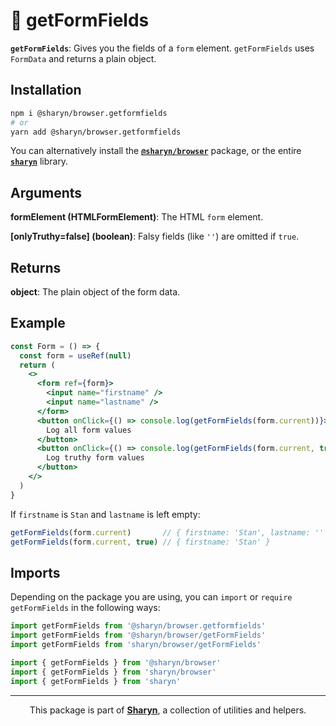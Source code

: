 # 🌹 getFormFields

**`getFormFields`**: Gives you the fields of a `form` element. `getFormFields` uses `FormData` and returns a plain object.

## Installation

```sh
npm i @sharyn/browser.getformfields
# or
yarn add @sharyn/browser.getformfields
```

You can alternatively install the [**`@sharyn/browser`**](https://github.com/sharynjs/sharyn/tree/master/browser) package, or the entire [**`sharyn`**](https://github.com/sharynjs/sharyn) library.

## Arguments

**formElement (HTMLFormElement)**: The HTML `form` element.

**\[onlyTruthy=false\] (boolean)**: Falsy fields (like `''`) are omitted if `true`.

## Returns

**object**: The plain object of the form data.

## Example

```jsx
const Form = () => {
  const form = useRef(null)
  return (
    <>
      <form ref={form}>
        <input name="firstname" />
        <input name="lastname" />
      </form>
      <button onClick={() => console.log(getFormFields(form.current))}>
        Log all form values
      </button>
      <button onClick={() => console.log(getFormFields(form.current, true))}>
        Log truthy form values
      </button>
    </>
  )
}
```

If `firstname` is `Stan` and `lastname` is left empty:

```js
getFormFields(form.current)       // { firstname: 'Stan', lastname: '' }
getFormFields(form.current, true) // { firstname: 'Stan' }
```

## Imports

Depending on the package you are using, you can `import` or `require` `getFormFields` in the following ways:

```js
import getFormFields from '@sharyn/browser.getformfields'
import getFormFields from '@sharyn/browser/getFormFields'
import getFormFields from 'sharyn/browser/getFormFields'

import { getFormFields } from '@sharyn/browser'
import { getFormFields } from 'sharyn/browser'
import { getFormFields } from 'sharyn'
```

<hr />

<p align="center">
  This package is part of <a href="https://github.com/sharynjs/sharyn"><b>Sharyn</b></a>, a collection of utilities and helpers.
</p>
